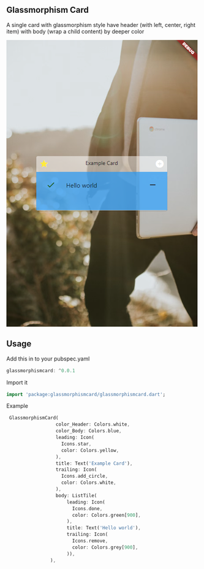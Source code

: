 ## Glassmorphism Card
A single card with glassmorphism style have header (with left, center, right item) with body (wrap a child content) by deeper color

![](example_card.png)

## Usage

Add this in to your pubspec.yaml

```dart
glassmorphismcard: ^0.0.1
```

Import it
```dart
import 'package:glassmorphismcard/glassmorphismcard.dart';
```

Example

```dart
 GlassmorphismCard(
                  color_Header: Colors.white,
                  color_Body: Colors.blue,
                  leading: Icon(
                    Icons.star,
                    color: Colors.yellow,
                  ),
                  title: Text('Example Card'),
                  trailing: Icon(
                    Icons.add_circle,
                    color: Colors.white,
                  ),
                  body: ListTile(
                      leading: Icon(
                        Icons.done,
                        color: Colors.green[900],
                      ),
                      title: Text('Hello world'),
                      trailing: Icon(
                        Icons.remove,
                        color: Colors.grey[900],
                      )),
                ),
```

